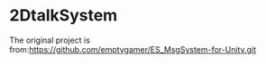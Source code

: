 # 2DtalkSystem
The original project is from:https://github.com/emptygamer/ES_MsgSystem-for-Unity.git